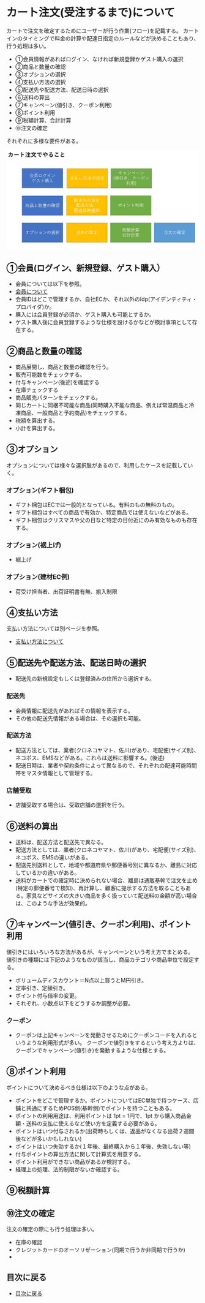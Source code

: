# カート注文(受注するまで)について
カートで注文を確定するためにユーザーが行う作業(フロー)を記載する。
カートインのタイミングで料金の計算や配達日指定のルールなどが決めることもあり、行う処理は多い。

- ①会員情報があればログイン、なければ新規登録かゲスト購入の選択
- ②商品と数量の確認
- ③オプションの選択
- ④支払い方法の選択
- ⑤配送先や配送方法、配送日時の選択
- ⑥送料の算出
- ⑦キャンペーン(値引き、クーポン利用)
- ⑧ポイント利用
- ⑨税額計算、合計計算
- ⑩注文の確定

それぞれに多様な要件がある。

![受注後のステータスフロー](https://github.com/commerble/ecspec/blob/master/specs/media/order.jpg)


## ①会員(ログイン、新規登録、ゲスト購入）
- 会員については以下を参照。
- [会員について](https://github.com/commerble/ecspec/blob/master/specs/Member.md)
- 会員IDはどこで管理するか、自社ECか、それ以外のIdp(アイデンティティ・プロバイダ)か。
- 購入には会員登録が必須か、ゲスト購入も可能とするか。
- ゲスト購入後に会員登録するような仕様を設けるかなどが検討事項として存在する。


## ②商品と数量の確認
- 商品展開し、商品と数量の確認を行う。
- 販売可能数をチェックする。
- 付与キャンペーン(後述)を確認する
- 在庫チェックする
- 商品販売パターンをチェックする。
- 同じカートに同梱不可能な商品(同時購入不能な商品、例えば常温商品と冷凍商品、一般商品と予約商品)をチェックする。
- 税額を算出する。
- 小計を算出する。


## ③オプション
オプションについては様々な選択肢があるので、利用したケースを記載していく。

### オプション(ギフト梱包)
- ギフト梱包はECでは一般的となっている。有料のもの無料のもの。
- ギフト梱包はすべての商品で有効か、特定商品では使えないなどがある。
- ギフト梱包はクリスマスや父の日など特定の日付近にのみ有効なものも存在する。

### オプション(裾上げ)
- 裾上げ

### オプション(建材EC例)
- 荷受け担当者、出荷証明書有無、搬入制限


## ④支払い方法
支払い方法については別ページを参照。
- [支払い方法について](https://github.com/commerble/ecspec/blob/master/specs/Payment.md)


## ⑤配送先や配送方法、配送日時の選択
- 配送先の新規設定もしくは登録済みの住所から選択する。

### 配送先
- 会員情報に配送先があればその情報を表示する。
- その他の配送先情報がある場合は、その選択も可能。


### 配送方法
- 配送方法としては、業者(クロネコヤマト、佐川)があり、宅配便(サイズ別)、ネコポス、EMSなどがある。これらは送料に影響する。(後述)
- 配送日時は、業者や契約条件によって異なるので、それぞれの配達可能時間帯をマスタ情報として管理する。


### 店舗受取
- 店舗受取する場合は、受取店舗の選択を行う。


## ⑥送料の算出
- 送料は、配送方法と配送先で異なる。
- 配送方法としては、業者(クロネコヤマト、佐川)があり、宅配便(サイズ別)、ネコポス、EMSの違いがある。
- 配送先別送料として、地域や都道府県や郵便番号別に異なるか、離島に対応しているかの違いがある。
- 送料がカートでの確定時に決められない場合、離島は通販基幹で注文を止め(特定の郵便番号で検知)、再計算し、顧客に提示する方法を取ることもある。家具などサイズの大きい商品を多く扱っていて配送料の金額が高い場合は、このような手法が効果的。


## ⑦キャンペーン(値引き、クーポン利用)、ポイント利用
値引きにはいろいろな方法があるが、キャンペーンという考え方でまとめる。
値引きの種類には下記のようなものが該当し、商品カテゴリや商品単位で設定する。

- ボリュームディスカウント＝N点以上買うとM円引き。
- 定率引き、定額引き。
- ポイント付与倍率の変更。
- それぞれ、小数点以下をどうするか調整が必要。

### クーポン
- クーポンは上記キャンペーンを発動させるためにクーポンコードを入れるというような利用形式が多い。
クーポンで値引きをするという考え方よりは、クーポンでキャンペーン(値引き)を発動するような仕様とする。


## ⑧ポイント利用
ポイントについて決めるべき仕様は以下のような点がある。

- ポイントをどこで管理するか。ポイントについてはEC単独で持つケース、店舗と共通にするためPOS側(基幹側)でポイントを持つこともある。
- ポイントの利用用途は、利用ポイントは 1pt = 1円で、1pt から購入商品金額・送料の支払に使えるなど使い方を定義する必要がある。
- ポイントはいつ付与されるか(出荷時もしくは、返品がなくなる出荷２週間後などが多いかもしれない)
- ポイントはいつ失効するか(１年後、最終購入から１年後、失効しない等)
- 付与ポイントの算出方法に関して計算式を用意する。
- ポイント利用ができない商品があるか検討する。
- 経理上の処理、法的制限がないか確認する。


## ⑨税額計算



## ⑩注文の確定
注文の確定の際にも行う処理は多い。

- 在庫の確認
- クレジットカードのオーソリゼーション(同期で行うか非同期で行うか)
- 


## 目次に戻る


- [目次に戻る](https://github.com/commerble/ecspec/blob/master/Readme.md)

